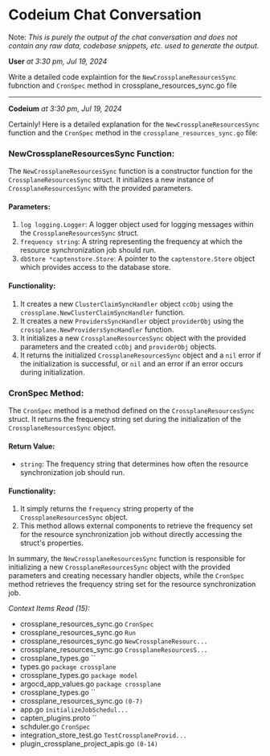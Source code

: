 # Codeium Chat Conversation

Note: _This is purely the output of the chat conversation and does not contain any raw data, codebase snippets, etc. used to generate the output._

**User** _at 3:30 pm, Jul 19, 2024_

Write a detailed code explaintion for the `NewCrossplaneResourcesSync` fubnction and  `CronSpec` method in crossplane_resources_sync.go file

---

**Codeium** _at 3:30 pm, Jul 19, 2024_

Certainly! Here is a detailed explanation for the `NewCrossplaneResourcesSync` function and the `CronSpec` method in the `crossplane_resources_sync.go` file:

### NewCrossplaneResourcesSync Function:
The `NewCrossplaneResourcesSync` function is a constructor function for the `CrossplaneResourcesSync` struct. It initializes a new instance of `CrossplaneResourcesSync` with the provided parameters.

#### Parameters:
1. `log logging.Logger`: A logger object used for logging messages within the `CrossplaneResourcesSync` struct.
2. `frequency string`: A string representing the frequency at which the resource synchronization job should run.
3. `dbStore *captenstore.Store`: A pointer to the `captenstore.Store` object which provides access to the database store.

#### Functionality:
1. It creates a new `ClusterClaimSyncHandler` object `ccObj` using the `crossplane.NewClusterClaimSyncHandler` function.
2. It creates a new `ProvidersSyncHandler` object `providerObj` using the `crossplane.NewProvidersSyncHandler` function.
3. It initializes a new `CrossplaneResourcesSync` object with the provided parameters and the created `ccObj` and `providerObj` objects.
4. It returns the initialized `CrossplaneResourcesSync` object and a `nil` error if the initialization is successful, or `nil` and an error if an error occurs during initialization.

### CronSpec Method:
The `CronSpec` method is a method defined on the `CrossplaneResourcesSync` struct. It returns the frequency string set during the initialization of the `CrossplaneResourcesSync` object.

#### Return Value:
- `string`: The frequency string that determines how often the resource synchronization job should run.

#### Functionality:
1. It simply returns the `frequency` string property of the `CrossplaneResourcesSync` object.
2. This method allows external components to retrieve the frequency set for the resource synchronization job without directly accessing the struct's properties.

In summary, the `NewCrossplaneResourcesSync` function is responsible for initializing a new `CrossplaneResourcesSync` object with the provided parameters and creating necessary handler objects, while the `CronSpec` method retrieves the frequency string set for the resource synchronization job.

_Context Items Read (15):_

- crossplane_resources_sync.go `CronSpec`
- crossplane_resources_sync.go `Run`
- crossplane_resources_sync.go `NewCrossplaneResourc...`
- crossplane_resources_sync.go `CrossplaneResourcesS...`
- crossplane_types.go ``
- types.go `package crossplane`
- crossplane_types.go `package model`
- argocd_app_values.go `package crossplane`
- crossplane_types.go ``
- crossplane_resources_sync.go `(0-7)`
- app.go `initializeJobSchedul...`
- capten_plugins.proto ``
- schduler.go `CronSpec`
- integration_store_test.go `TestCrossplaneProvid...`
- plugin_crossplane_project_apis.go `(0-14)`
